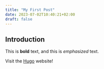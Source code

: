 ```yaml
---
title: "My First Post"
date: 2023-07-02T10:40:21+02:00
draft: false
---
```


## Introduction

This is **bold** text, and this is *emphasized* text.

Visit the [Hugo](https://gohugo.io) website!